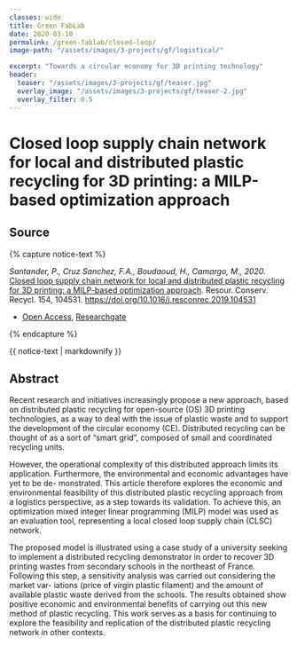 ```yaml
---
classes: wide
title: Green FabLab
date: 2020-03-10
permalink: /green-fablab/closed-loop/
image-path: "/assets/images/3-projects/gf/logistical/"

excerpt: "Towards a circular economy for 3D printing technology"
header:
  teaser: "/assets/images/3-projects/gf/teaser.jpg"
  overlay_image: "/assets/images/3-projects/gf/teaser-2.jpg"
  overlay_filter: 0.5
---
```



# Closed loop supply chain network for local and distributed plastic recycling for 3D printing: a MILP-based optimization approach

## Source 

{% capture notice-text %}

<cite>Santander, P., Cruz Sanchez, F.A., Boudaoud, H., Camargo, M., 2020. </cite>[Closed loop supply chain network for local and distributed plastic recycling for 3D printing: a MILP-based optimization approach](https://doi.org/10.1016/j.resconrec.2019.104531). Resour. Conserv. Recycl. 154, 104531. https://doi.org/10.1016/j.resconrec.2019.104531


* [Open Access](https://hal.archives-ouvertes.fr/hal-02398793), [Researchgate](https://www.researchgate.net/publication/338027367_Closed_loop_supply_chain_network_for_local_and_distributed_plastic_recycling_for_3D_printing_a_MILP-based_optimization_approach)


{% endcapture %}

<div class="small notice--info">
  {{ notice-text | markdownify }}
</div>

## Abstract

Recent research and initiatives increasingly propose a new approach, based on distributed plastic recycling for open-source (OS) 3D printing technologies, as a way to deal with the issue of plastic waste and to support the development of the circular economy (CE). 
Distributed recycling can be thought of as a sort of “smart grid”, composed of small and coordinated recycling units. 

However, the operational complexity of this distributed approach limits its application. Furthermore, the environmental and economic advantages have yet to be de- monstrated. This article therefore explores the economic and environmental feasibility of this distributed plastic recycling approach from a logistics perspective, as a step towards its validation. To achieve this, an optimization mixed integer linear programming (MILP) model was used as an evaluation tool, representing a local closed loop supply chain (CLSC) network. 

The proposed model is illustrated using a case study of a university seeking to implement a distributed recycling demonstrator in order to recover 3D printing wastes from secondary schools in the northeast of France. Following this step, a sensitivity analysis was carried out considering the market var- iations (price of virgin plastic filament) and the amount of available plastic waste derived from the schools. The results obtained show positive economic and environmental benefits of carrying out this new method of plastic recycling. This work serves as a basis for continuing to explore the feasibility and replication of the distributed plastic recycling network in other contexts.


